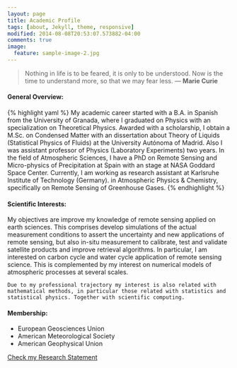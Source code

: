 ```yaml
---
layout: page
title: Academic Profile
tags: [about, Jekyll, theme, responsive]
modified: 2014-08-08T20:53:07.573882-04:00
comments: true
image:
  feature: sample-image-2.jpg
---
```


> Nothing in life is to be feared, it is only to be understood. Now is the time to understand more, so that we may fear less. ― **Marie Curie**

#### General Overview:

{% highlight yaml %}
My academic career started with a B.A. in Spanish from the University of Granada, where I graduated on Physics with an specialization on Theoretical Physics. Awarded with a scholarship, I obtain a M.Sc. on Condensed Matter with an dissertation about Theory of Liquids (Statistical Physics of Fluids) at the University Autónoma of Madrid. Also I was assistant professor of Physics (Laboratory Experiments) two years. In the field of Atmospheric Sciences, I have a PhD on Remote Sensing and Micro-physics of Precipitation at Spain with an stage at NASA Goddard Space Center. Currently, I am working as research assistant at Karlsruhe Institute of Technology (Germany). in Atmospheric Physics & Chemistry, specifically on Remote Sensing of Greenhouse Gases.
{% endhighlight %}

#### Scientific Interests:

My objectives are improve my knowledge of remote sensing applied on earth sciences. This comprises develop simulations of the actual measurement conditions to assert the uncertainty and new applications of remote sensing, but also in-situ measurement to calibrate, test and validate satellite products and improve retrieval algorithms. In particular, I am interested on carbon cycle and water cycle application of remote sensing science. This is complemented by my interest on numerical models of atmospheric processes at several scales.

    Due to my professional trajectory my interest is also related with mathematical methods, in particular those related with statistics and statistical physics. Together with scientific computing.

#### Membership:

* European Geosciences Union
* American Meteorological Society
* American Geophysical Union


<a markdown="0" href="{{ site.url }}/theme-setup" class="btn">Check my Research Statement</a>